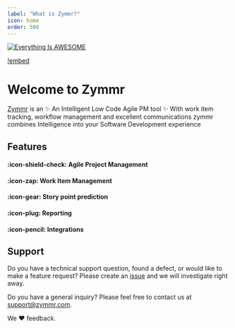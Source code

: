 ```yaml
---
label: "What is Zymmr?"
icon: home
order: 500
---
```


[![Everything Is AWESOME](https://i.stack.imgur.com/q3ceS.png)](https://youtu.be/StTqXEQ2l-Y?t=35s "Everything Is AWESOME")

[!embed](https://www.youtube.com/watch?v=MMaQPTrzRZo&t=32s)

# Welcome to Zymmr

[Zymmr](https://www.zymmr.com/) is an :sparkles: An Intelligent Low Code Agile PM tool :sparkles: With work item tracking, workflow management and excellent communications zymmr combines Intelligence into your Software Development experience

## Features

#### :icon-shield-check: Agile Project Management

#### :icon-zap: Work Item Management

#### :icon-gear: Story point prediction

#### :icon-plug: Reporting

#### :icon-pencil: Integrations

## Support

Do you have a technical support question, found a defect, or would like to make a feature request? Please create an [issue](https://github.com/sushant/zymmr/issues) and we will investigate right away.

Do you have a general inquiry? Please feel free to contact us at support@zymmr.com.

We :heart: feedback.
